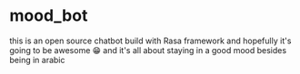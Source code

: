 # mood_bot
this is an open source chatbot build with Rasa framework and hopefully it's going to be awesome 😁 and it's all about  staying in a good mood besides being in arabic
